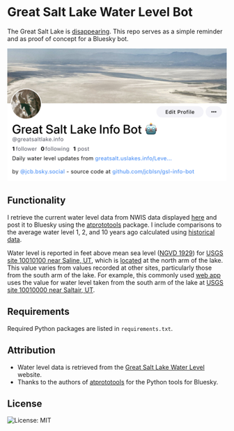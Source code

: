 # Great Salt Lake Water Level Bot


The Great Salt Lake is [disappearing](https://www.reuters.com/business/environment/utahs-great-salt-lake-is-drying-out-threatening-ecological-economic-disaster-2022-07-14/). This repo serves as a simple reminder and as proof of concept for a Bluesky bot.

![](bot-screenshot.png)

## Functionality

I retrieve the current water level data from NWIS data displayed [here](http://greatsalt.uslakes.info/Level.asp) and post it to Bluesky using the [atprototools](https://github.com/iandklatzco/atprototools) package. I include comparisons to the average water level 1, 2, and 10 years ago calculated using [historical data](https://nwis.waterdata.usgs.gov/usa/nwis/uv/).

Water level is reported in feet above mean sea level ([NGVD 1929](https://en.wikipedia.org/wiki/National_Geodetic_Vertical_Datum_of_1929)) for [USGS site 10010100 near Saline, UT](https://waterdata.usgs.gov/nwis/inventory/?site_no=10010100&agency_cd=USGS), which is [located](https://goo.gl/maps/brzic2aqZmYKgfcc6) at the north arm of the lake. This value varies from values recorded at other sites, particularly those from the south arm of the lake. For example, this commonly used [web app](https://webapps.usgs.gov/gsl/) uses the value for water level taken from the south arm of the lake at [USGS site 10010000 near Saltair, UT](https://waterdata.usgs.gov/monitoring-location/10010000/).

## Requirements

Required Python packages are listed in `requirements.txt`.

## Attribution

- Water level data is retrieved from the [Great Salt Lake Water Level](http://greatsalt.uslakes.info/Level.asp) website.
- Thanks to the authors of [atprototools](https://github.com/ianklatzco/atprototools) for the Python tools for Bluesky.


## License

![License: MIT](https://img.shields.io/badge/License-MIT-yellow.svg)

